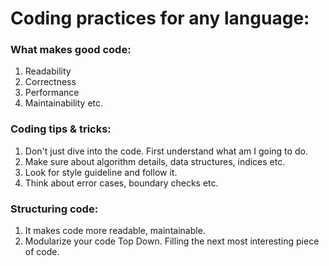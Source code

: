# Coding practices for any language:

### What makes good code:

1. Readability
2. Correctness
3. Performance
4. Maintainability etc.

### Coding tips & tricks:

1. Don't just dive into the code. First understand what am I going to do.
2. Make sure about algorithm details, data structures, indices etc.
3. Look for style guideline and follow it.
4. Think about error cases, boundary checks etc.

### Structuring code:

1. It makes code more readable, maintainable.
2. Modularize your code Top Down. Filling the next most interesting piece of code.